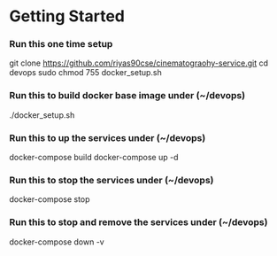 # Getting Started

### Run this one time setup
git clone https://github.com/riyas90cse/cinematograohy-service.git
cd devops
sudo chmod 755 docker_setup.sh

### Run this to build docker base image under (~/devops)
./docker_setup.sh

### Run this to up the services under (~/devops)
docker-compose build
docker-compose up -d

### Run this to stop the services under (~/devops)
docker-compose stop

### Run this to stop and remove the services under (~/devops)
docker-compose down -v
